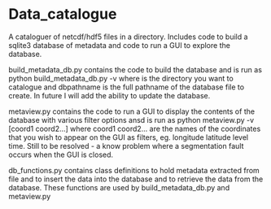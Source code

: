 # Data_catalogue
A cataloguer of netcdf/hdf5 files in a directory. Includes code to build a sqlite3 database of metadata and code to run a GUI to explore the database.

build_metadata_db.py contains the code to build the database and is run as 
python build_metadata_db.py <indir> <ftype> <dbpathname> -v
where <indir> is the directory you want to catalogue and dbpathname is the full pathname of the database file to create.
In future I will add the ability to update the database.

metaview.py contains the code to run a GUI to display the contents of the database with various filter options ansd is run as
python metaview.py <dbpathname> -v [coord1 coord2...]
where coord1 coord2... are the names of the coordinates that you wish to appear on the GUI as filters, eg. longitude latitude level time. Still to be resolved - a know problem where a segmentation fault occurs when the GUI is closed.

db_functions.py contains class definitions to hold metadata extracted from file and to insert the data into the database and to retrieve the data from the database. These functions are used by build_metadata_db.py and metaview.py
